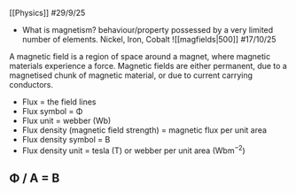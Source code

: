 [[Physics]]
#29/9/25 
- What is magnetism?
	behaviour/property possessed by a very limited number of elements. 
		Nickel, Iron, Cobalt
![[magfields|500]]
#17/10/25 

A magnetic field is a region of space around a magnet, where magnetic materials experience a force.
Magnetic fields are either permanent, due to a magnetised chunk of magnetic material, or due to current carrying conductors.
- Flux = the field lines
- Flux symbol = Φ
- Flux unit = webber (Wb)
- Flux density (magnetic field strength) = magnetic flux per unit area
- Flux density symbol = B
- Flux density unit = tesla (T) or webber per unit area (Wbm$^{-2}$)
## Φ / A = B
